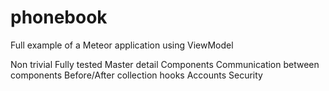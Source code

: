 # phonebook
Full example of a Meteor application using ViewModel

Non trivial
Fully tested
Master detail
Components
Communication between components
Before/After collection hooks
Accounts
Security
